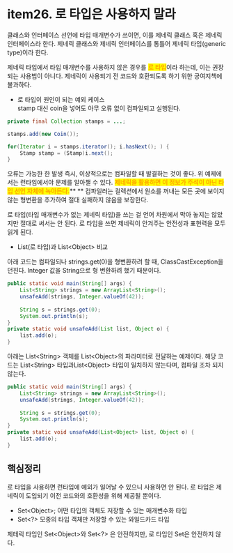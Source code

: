 # item26. 로 타입은 사용하지 말라

클래스와 인터페이스 선언에 타입 매개변수가 쓰이면, 이를 제네릭 클래스 혹은 제네릭 인터페이스라 한다. 제네릭 클래스와 제네릭 인터페이스를 통틀어 제네릭 타입(generic type)이라 한다.

제네릭 타입에서 타입 매개변수를 사용하지 않은 경우를 <mark style="color:orange;">**로 타입**</mark>이라 하는데, 이는 권장되는 사용법이 아니다. 제네릭이 사용되기 전 코드와 호환되도록 하기 위한 궁여지책에 불과하다.



* 로 타입이 원인이 되는 예외 케이스\
  stamp 대신 coin을 넣어도 아무 오류 없이 컴파일되고 실행된다.&#x20;

```java
private final Collection stamps = ...;

stamps.add(new Coin());

for(Iterator i = stamps.iterator(); i.hasNext(); ) {
    Stamp stamp = (Stamp)i.next();
}
```

오류는 가능한 한 발생 즉시, 이상적으로는 컴파일할 때 발결하는 것이 좋다. 위 예제에서는 런타임에서야 문제를 알아챌 수 있다. <mark style="color:orange;">**제네릭을 활용하면 이 정보가 주석이 아닌 타입 선언 자체에 녹아든다.**</mark>** ** 컴파일러는 컬렉션에서 원소를 꺼내는 모든 곳에 보이지 않는 형변환을 추가하여 절대 실패하지 않음을 보장한다.&#x20;

로 타입(타입 매개변수가 없는 제네릭 타입)을 쓰는 걸 언어 차원에서 막아 놓지는 않았지만 절대로 써서는 안 된다. 로 타입을 쓰면 제네릭이 안겨주는 안전성과 표현력을 모두 읽게 된다.&#x20;

* List(로 타입)과 List\<Object> 비교

아래 코드는 컴파일되나 strings.get(0)을 형변환하려 할 때, ClassCastException을 던진다. Integer 값을 String으로 형 변환하려 했기 때문이다.

```java
public static void main(String[] args) {
    List<String> strings = new ArrayList<String>();
    unsafeAdd(strings, Integer.valueOf(42));
    
    String s = strings.get(0);
    System.out.println(s);
}
private static void unsafeAdd(List list, Object o) {
    list.add(o);
}
```

아래는 List\<String> 객체를 List\<Object>의 파라미터로 전달하는 예제이다. 해당 코드는 List\<String> 타입과List\<Object> 타입이 일치하지 않는다며, 컴파일 조차 되지 않는다.&#x20;

```java
public static void main(String[] args) {
    List<String> strings = new ArrayList<String>();
    unsafeAdd(strings, Integer.valueOf(42));
    
    String s = strings.get(0);
    System.out.println(s);
}
private static void unsafeAdd(List<Object> list, Object o) {
    list.add(o);
}
```









## 핵심정리

로 타입을 사용하면 런타입에 예외가 일어날 수 있으니 사용하면 안 된다. 로 타입은 제네릭이 도입되기 이전 코드와의 호환성을 위해 제공될 뿐이다.&#x20;

* Set\<Object>; 어떤 타입의 객체도 저장할 수 있는 매개변수화 타입
* Set\<?> 모종의 타입 객체만 저장할 수 있는 와일드카드 타입

제테릭 타입인 Set\<Object>와 Set\<?> 은 안전하지만, 로 타입인 Set은 안전하지 않다.
